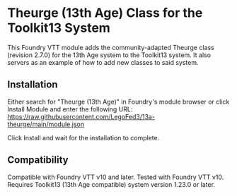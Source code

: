 # Theurge (13th Age) Class for the Toolkit13 System

This Foundry VTT module adds the community-adapted Theurge class (revision 2.7.0) for the 13th Age system to the Toolkit13 system. It also servers as an example of how to add new classes to said system.

## Installation
Either search for "Theurge (13th Age)" in Foundry's module browser or click Install Module and enter the following URL: https://raw.githubusercontent.com/LegoFed3/13a-theurge/main/module.json

Click Install and wait for the installation to complete.

## Compatibility

Compatible with Foundry VTT v10 and later.
Tested with Foundry VTT v10.
Requires Toolkit13 (13th Age compatible) system version 1.23.0 or later.

